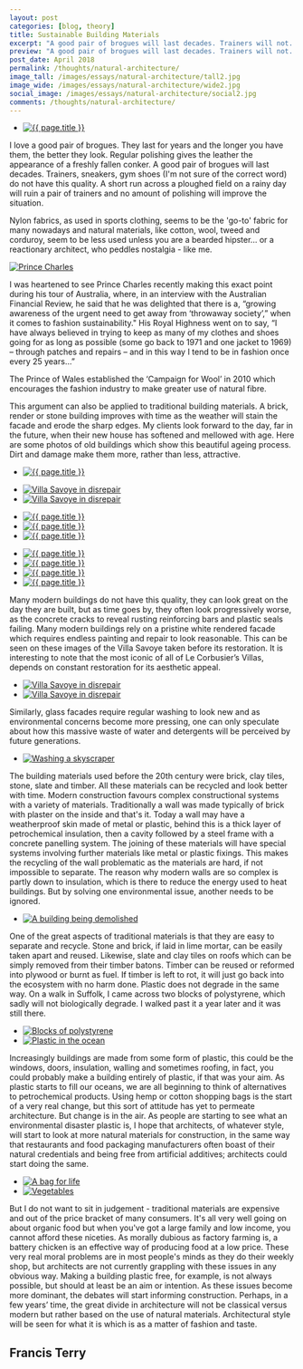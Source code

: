 ```yaml
---
layout: post
categories: [blog, theory]
title: Sustainable Building Materials
excerpt: "A good pair of brogues will last decades. Trainers will not. Nylon, as used in sports clothing, seems to be the 'go-to' fabric nowadays, unless you are a reactionary architect who peddles nostalgia - like me."
preview: "A good pair of brogues will last decades. Trainers will not. Nylon, as used in sports clothing, seems to be the 'go-to' fabric nowadays, unless you are a reactionary architect who peddles nostalgia - like me."
post_date: April 2018
permalink: /thoughts/natural-architecture/
image_tall: /images/essays/natural-architecture/tall2.jpg
image_wide: /images/essays/natural-architecture/wide2.jpg
social_image: /images/essays/natural-architecture/social2.jpg
comments: /thoughts/natural-architecture/
---
```


<ul class="list">
	<li class="full">
		<a class="fancybox" rel="group" href="/images/essays/natural-architecture/natural-architecture-00.jpg">
			<img src="/images/essays/natural-architecture/thumbs/natural-architecture-00.jpg" alt="{{ page.title }}" />
		</a>
	</li>
</ul>

<p>
	I love a good pair of brogues. They last for years and the longer you have them, the better they look. Regular polishing gives the leather the appearance of a freshly fallen conker.  A good pair of brogues will last decades. Trainers, sneakers, gym shoes (I'm not sure of the correct word) do not have this quality. A short run across a ploughed field on a rainy day will ruin a pair of trainers and no amount of polishing will improve the situation.
</p>

<p>
	Nylon fabrics, as used in sports clothing, seems to be the 'go-to' fabric for many nowadays and natural materials, like cotton, wool, tweed and corduroy, seem to be less used unless you are a bearded hipster... or a reactionary architect, who peddles nostalgia - like me.
</p>

<a class="fancybox" rel="group" href="/images/essays/natural-architecture/natural-architecture-02.jpg">
	<img src="/images/essays/natural-architecture/natural-architecture-02.jpg" alt="Prince Charles" class="half-inset" />
</a>

<p>
	I was heartened to see Prince Charles recently making this exact point during his tour of Australia, where, in an interview with the Australian Financial Review, he said that he was delighted that there is a, “growing awareness of the urgent need to get away from ‘throwaway society’,” when it comes to fashion sustainability."  His Royal Highness went on to say, “I have always believed in trying to keep as many of my clothes and shoes going for as long as possible (some go back to 1971 and one jacket to 1969) – through patches and repairs – and in this way I tend to be in fashion once every 25 years…”
</p><p>
	The Prince of Wales established the ‘Campaign for Wool’ in 2010 which encourages the fashion industry to make greater use of natural fibre.
</p><p>
	This argument can also be applied to traditional building materials. A brick, render or stone building improves with time as the weather will stain the facade and erode the sharp edges. My clients look forward to the day, far in the future, when their new house has softened and mellowed with age. Here are some photos of old buildings which show this beautiful ageing process. Dirt and damage make them more, rather than less, attractive.
</p>

<ul class="list">
	<li class="full">
		<a class="fancybox" rel="group" href="/images/essays/natural-architecture/natural-architecture-03.jpg">
			<img src="/images/essays/natural-architecture/thumbs/natural-architecture-03.jpg" alt="{{ page.title }}" />
		</a>
	</li>
</ul>

<ul class="list">
	<li class="half">
		<a class="fancybox" rel="group" href="/images/essays/natural-architecture/natural-architecture-07.jpg">
			<img src="/images/essays/natural-architecture/thumbs/natural-architecture-07.jpg" alt="Villa Savoye in disrepair" />
		</a>
	</li>
	<li class="half">
		<a class="fancybox" rel="group" href="/images/essays/natural-architecture/natural-architecture-08.jpg">
			<img src="/images/essays/natural-architecture/thumbs/natural-architecture-08.jpg" alt="Villa Savoye in disrepair" />
		</a>
	</li>
</ul>

<ul class="list">
	<li class="third">
		<a class="fancybox" rel="group" href="/images/essays/natural-architecture/natural-architecture-04.jpg">
			<img src="/images/essays/natural-architecture/thumbs/natural-architecture-04.jpg" alt="{{ page.title }}" />
		</a>
	</li>
	<li class="third">
		<a class="fancybox" rel="group" href="/images/essays/natural-architecture/natural-architecture-05.jpg">
			<img src="/images/essays/natural-architecture/thumbs/natural-architecture-05.jpg" alt="{{ page.title }}" />
		</a>
	</li>
	<li class="third">
		<a class="fancybox" rel="group" href="/images/essays/natural-architecture/natural-architecture-06.jpg">
			<img src="/images/essays/natural-architecture/thumbs/natural-architecture-06.jpg" alt="{{ page.title }}" />
		</a>
	</li>
</ul>

<ul class="list">
	<li class="quarter">
		<a class="fancybox" rel="group" href="/images/essays/natural-architecture/natural-architecture-09.jpg">
			<img src="/images/essays/natural-architecture/thumbs/natural-architecture-09.jpg" alt="{{ page.title }}" />
		</a>
	</li>
	<li class="quarter">
		<a class="fancybox" rel="group" href="/images/essays/natural-architecture/natural-architecture-10.jpg">
			<img src="/images/essays/natural-architecture/thumbs/natural-architecture-10.jpg" alt="{{ page.title }}" />
		</a>
	</li>
	<li class="quarter">
		<a class="fancybox" rel="group" href="/images/essays/natural-architecture/natural-architecture-11.jpg">
			<img src="/images/essays/natural-architecture/thumbs/natural-architecture-11.jpg" alt="{{ page.title }}" />
		</a>
	</li>
	<li class="quarter">
		<a class="fancybox" rel="group" href="/images/essays/natural-architecture/natural-architecture-12.jpg">
			<img src="/images/essays/natural-architecture/thumbs/natural-architecture-12.jpg" alt="{{ page.title }}" />
		</a>
	</li>
</ul>

<p>
	Many modern buildings do not have this quality, they can look great on the day they are built, but as time goes by, they often look progressively worse, as the concrete cracks to reveal rusting reinforcing bars and plastic seals failing. Many modern buildings rely on a pristine white rendered facade which requires endless painting and repair to look reasonable. This can be seen on these images of the Villa Savoye taken before its restoration. It is interesting to note that the most iconic of all of Le Corbusier’s Villas, depends on constant restoration for its aesthetic appeal.
</p>

<ul class="list">
	<li class="half">
		<a class="fancybox" rel="group" href="/images/essays/natural-architecture/natural-architecture-13.jpg">
			<img src="/images/essays/natural-architecture/thumbs/natural-architecture-13.jpg" alt="Villa Savoye in disrepair" />
		</a>
	</li>
	<li class="half">
		<a class="fancybox" rel="group" href="/images/essays/natural-architecture/natural-architecture-14.jpg">
			<img src="/images/essays/natural-architecture/thumbs/natural-architecture-14.jpg" alt="Villa Savoye in disrepair" />
		</a>
	</li>
</ul>

<p>
	Similarly, glass facades require regular washing to look new and as environmental concerns become more pressing, one can only speculate about how this massive waste of water and detergents will be perceived by future generations.
</p>

<ul class="list">
	<li class="full">
		<a class="fancybox" rel="group" href="/images/essays/natural-architecture/natural-architecture-15.jpg">
			<img src="/images/essays/natural-architecture/thumbs/natural-architecture-15.jpg" alt="Washing a skyscraper" />
		</a>
	</li>
</ul>

<p>
	The building materials used before the 20th century were brick, clay tiles, stone, slate and timber. All these materials can be recycled and look better with time. Modern construction favours complex constructional systems with a variety of materials. Traditionally a wall was made typically of brick with plaster on the inside and that's it. Today a wall may have a weatherproof skin made of metal or plastic, behind this is a thick layer of petrochemical insulation, then a cavity followed by a steel frame with a concrete panelling system. The joining of these materials will have special systems involving further materials like metal or plastic fixings. This makes the recycling of the wall problematic as the materials are hard, if not impossible to separate. The reason why modern walls are so complex is partly down to insulation, which is there to reduce the energy used to heat buildings. But by solving one environmental issue, another needs to be ignored.
</p>

<ul class="list">
	<li class="full">
		<a class="fancybox" rel="group" href="/images/essays/natural-architecture/natural-architecture-16.jpg">
			<img src="/images/essays/natural-architecture/thumbs/natural-architecture-16.jpg" alt="A building being demolished" />
		</a>
	</li>
</ul>

<p>
	One of the great aspects of traditional materials is that they are easy to separate and recycle. Stone and brick, if laid in lime mortar, can be easily taken apart and reused. Likewise, slate and clay tiles on roofs which can be simply removed from their timber batons. Timber can be reused or reformed into plywood or burnt as fuel. If timber is left to rot, it will just go back into the ecosystem with no harm done. Plastic does not degrade in the same way. On a walk in Suffolk, I came across two blocks of polystyrene, which sadly will not biologically degrade. I walked past it a year later and it was still there.
</p>

<ul class="list">
	<li class="half">
		<a class="fancybox" rel="group" href="/images/essays/natural-architecture/natural-architecture-17.jpg">
			<img src="/images/essays/natural-architecture/thumbs/natural-architecture-17.jpg" alt="Blocks of polystyrene" />
		</a>
	</li>
	<li class="half">
		<a class="fancybox" rel="group" href="/images/essays/natural-architecture/natural-architecture-18.jpg">
			<img src="/images/essays/natural-architecture/thumbs/natural-architecture-18.jpg" alt="Plastic in the ocean" />
		</a>
	</li>
</ul>

<p>
	Increasingly buildings are made from some form of plastic, this could be the windows, doors, insulation, walling and sometimes roofing, in fact, you could probably make a building entirely of plastic, if that was your aim. As plastic starts to fill our oceans, we are all beginning to think of alternatives to petrochemical products. Using hemp or cotton shopping bags is the start of a very real change, but this sort of attitude has yet to permeate architecture. But change is in the air.  As people are starting to see what an environmental disaster plastic is, I hope that architects, of whatever style, will start to look at more natural materials for construction, in the same way that restaurants and food packaging manufacturers often boast of their natural credentials and being free from artificial additives; architects could start doing the same.
</p>

<ul class="list">
	<li class="half">
		<a class="fancybox" rel="group" href="/images/essays/natural-architecture/natural-architecture-19.jpg">
			<img src="/images/essays/natural-architecture/natural-architecture-19.jpg" alt="A bag for life" />
		</a>
	</li>
	<li class="half">
		<a class="fancybox" rel="group" href="/images/essays/natural-architecture/natural-architecture-20.jpg">
			<img src="/images/essays/natural-architecture/thumbs/natural-architecture-20.jpg" alt="Vegetables" />
		</a>
	</li>
</ul>

<p>
	But I do not want to sit in judgement -  traditional materials are expensive and out of the price bracket of many consumers. It's all very well going on about organic food but when you've got a large family and low income, you cannot afford these niceties. As morally dubious as factory farming is, a battery chicken is an effective way of producing food at a low price. These very real moral problems are in most people's minds as they do their weekly shop, but architects are not currently grappling with these issues in any obvious way. Making a building plastic free, for example, is not always possible, but should at least be an aim or intention. As these issues become more dominant, the debates will start informing construction.  Perhaps, in a few years’ time, the great divide in architecture will not be classical versus modern but rather based on the use of natural materials. Architectural style will be seen for what it is which is as a matter of fashion and taste.
</p>

<h2>
	Francis Terry
</h2>